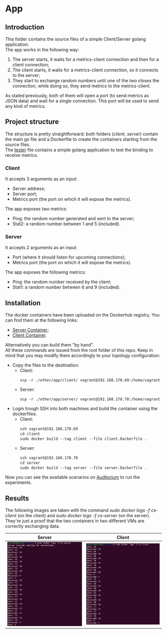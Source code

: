 # App

## Introduction 
This folder contains the source files of a simple Client/Server golang application.  
The app works in the following way:
1. The server starts, it waits for a metrics-client connection and then for a client connection;
2. The client starts, it waits for a metrics-client connection, so it connects to the server;
3. They start to exchange random numbers until one of the two closes the connection, while doing so, they send metrics to the metrics-client.

As stated previously, both of them will open a port (to send metrics as JSON data) and wait for a single connection. This port will be used to send any kind of metrics. 

## Project structure
The structure is pretty straightforward: both folders (*client*, *server*) contain the main go file and a Dockerfile to create the containers starting from the source files.  
The [tester](./tester.go) file contains a simple golang application to test the binding to receive metrics.

### Client
It accepts 3 arguments as an input:
- Server address;
- Server port;
- Metrics port (the port on which it will expose the metrics).

The app exposes two metrics:
- Ping: the random number generated and sent to the server;
- Stat2: a random number between 1 and 5 (included).

### Server
It accepts 2 arguments as an input:
- Port (where it should listen for upcoming connections);
- Metrics port (the port on which it will expose the metrics).

The app exposes the following metrics:
- Ping: the random number received by the client;
- Stat1: a random number between 6 and 9 (included).

## Installation
The docker containers have been uploaded on the Dockerhub registry. You can find them at the following links:
- [Server Container](https://hub.docker.com/r/alecava41/cs-server);
- [Client Container](https://hub.docker.com/r/alecava41/cs-client).

Alternatively you can build them "by hand".  
All these commands are issued from the root folder of this repo.
Keep in mind that you may modify them accordingly to your topology configuration:
- Copy the files to the destination: 
  - Client: 
    ```console
    scp -r ./other/app/client/ vagrant@192.168.178.69:/home/vagrant
    ```
  - Server:
    ```console
    scp -r ./other/app/server/ vagrant@192.168.178.70:/home/vagrant
    ```
- Login trough SSH into both machines and build the container using the dockerfiles:
  - Client: 
    ```console
    ssh vagrant@192.168.178.69
    cd client
    sudo docker build --tag client --file client.Dockerfile .
    ```
  - Server:
    ```console
    ssh vagrant@192.168.178.70
    cd server
    sudo docker build --tag server --file server.Dockerfile .
    ```
Now you can see the available scenarios on [Auditorium](../auditorium-files/AUDITORIUM.md) to run the experiments.

## Results
The following images are taken with the command *sudo docker logs -f cs-client* (on the client) and *sudo docker logs -f cs-server* (on the server).  
They're just a proof that the two containers in two different VMs are correctly exchanging data.

|                    Server                    |                    Client                    |
|:--------------------------------------------:|:--------------------------------------------:|
| ![Server Result](./images/result-server.png) | ![Client Result](./images/result-client.png) |